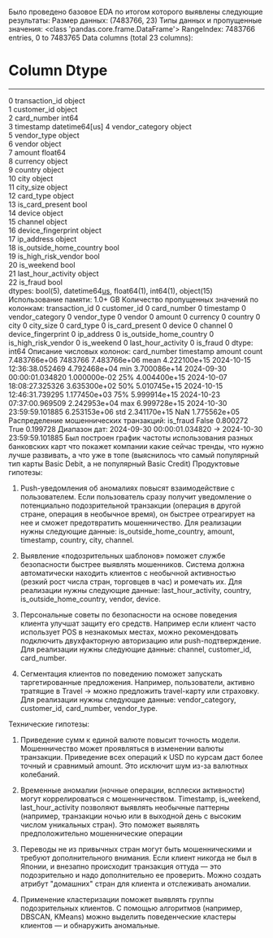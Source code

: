Было проведено базовое EDA по итогом которого выявлены следующие результаты:
Размер данных: (7483766, 23)
Типы данных и пропущенные значения:
<class 'pandas.core.frame.DataFrame'>
RangeIndex: 7483766 entries, 0 to 7483765
Data columns (total 23 columns):
 #   Column                   Dtype         
---  ------                   -----         
 0   transaction_id           object        
 1   customer_id              object        
 2   card_number              int64         
 3   timestamp                datetime64[us]
 4   vendor_category          object        
 5   vendor_type              object        
 6   vendor                   object        
 7   amount                   float64       
 8   currency                 object        
 9   country                  object        
 10  city                     object        
 11  city_size                object        
 12  card_type                object        
 13  is_card_present          bool          
 14  device                   object        
 15  channel                  object        
 16  device_fingerprint       object        
 17  ip_address               object        
 18  is_outside_home_country  bool          
 19  is_high_risk_vendor      bool          
 20  is_weekend               bool          
 21  last_hour_activity       object        
 22  is_fraud                 bool          
dtypes: bool(5), datetime64[us](1), float64(1), int64(1), object(15)
Использование памяти: 1.0+ GB
Количество пропущенных значений по колонкам:
transaction_id             0
customer_id                0
card_number                0
timestamp                  0
vendor_category            0
vendor_type                0
vendor                     0
amount                     0
currency                   0
country                    0
city                       0
city_size                  0
card_type                  0
is_card_present            0
device                     0
channel                    0
device_fingerprint         0
ip_address                 0
is_outside_home_country    0
is_high_risk_vendor        0
is_weekend                 0
last_hour_activity         0
is_fraud                   0
dtype: int64
Описание числовых колонок:
        card_number                   timestamp        amount
count  7.483766e+06                     7483766  7.483766e+06
mean   4.222100e+15  2024-10-15 12:36:38.052469  4.792468e+04
min    3.700086e+14  2024-09-30 00:00:01.034820  1.000000e-02
25%    4.004400e+15  2024-10-07 18:08:27.325326  3.635300e+02
50%    5.010745e+15  2024-10-15 12:46:31.739295  1.177450e+03
75%    5.999914e+15  2024-10-23 07:37:00.969509  2.242953e+04
max    6.999728e+15  2024-10-30 23:59:59.101885  6.253153e+06
std    2.341170e+15                         NaN  1.775562e+05
Распределение мошеннических транзакций:
is_fraud
False    0.800272
True     0.199728
Диапазон дат:
2024-09-30 00:00:01.034820 → 2024-10-30 23:59:59.101885
Был построен график частоты использования разных банковских карт что покажет компании какие сейчас тренды, что нужно лучше развивать, а что уже в топе (выяснилось что самый популярный тип карты Basic Debit, а не популярный Basic Credit)
Продуктовые гипотезы:
1. Push-уведомления об аномалиях повысят взаимодействие с пользователем. Если пользователь сразу получит уведомление о потенциально подозрительной транзакции (операция в другой стране, операция в необычное время), он быстрее отреагирует на нее и сможет предотвратить мошенничество. Для реализации нужны следующие данные: is_outside_home_country, amount, timestamp, country, city, channel.

2. Выявление «подозрительных шаблонов» поможет службе безопасности быстрее выявлять мошенников. Система должна автоматически находить клиентов с необычной активностью (резкий рост числа стран, торговцев в час) и ромечать их. Для реализации нужны следующие данные: last_hour_activity, country, is_outside_home_country, vendor, device.

3. Персональные советы по безопасности на основе поведения клиента улучшат защиту его средств. Например если клиент часто использует POS в незнакомых местах, можно рекомендовать подключить двухфакторную авторизацию или push-подтверждение. Для реализации нужны следующие данные: channel, customer_id, card_number.

4. Сегментация клиентов по поведению поможет запускать таргетированные предложения. Например, пользователи, активно тратящие в Travel → можно предложить travel-карту или страховку. Для реализации нужны следующие данные: vendor_category, customer_id, card_number, vendor_type.

Технические гипотезы:
1. Приведение сумм к единой валюте повысит точность модели. Мошенничество может проявляться в изменении валюты транзакции. Приведение всех операций к USD по курсам даст более точный и сравнимый amount. Это исключит шум из-за валютных колебаний.

2. Временные аномалии (ночные операции, всплески активности) могут коррелироваться с мошенничеством. Timestamp, is_weekend, last_hour_activity позволяют выявлять необычные паттерны (например, транзакции ночью или в выходной день с высоким числом уникальных стран). Это поможет выявлять предположительно мошеннические операции

3. Переводы не из привычных стран могут быть мошенническими и требуют дополнительного внимания. Если клиент никогда не был в Японии, и внезапно происходит транзакция оттуда — это подозрительно и надо дополнительно ее проверить. Можно создать атрибут "домашних" стран для клиента и отслеживать аномалии.

4. Применение кластеризации поможет выявлять группы подозрительных клиентов. С помощью алгоритмов (например, DBSCAN, KMeans) можно выделить поведенческие кластеры клиентов — и обнаружить аномальные.
